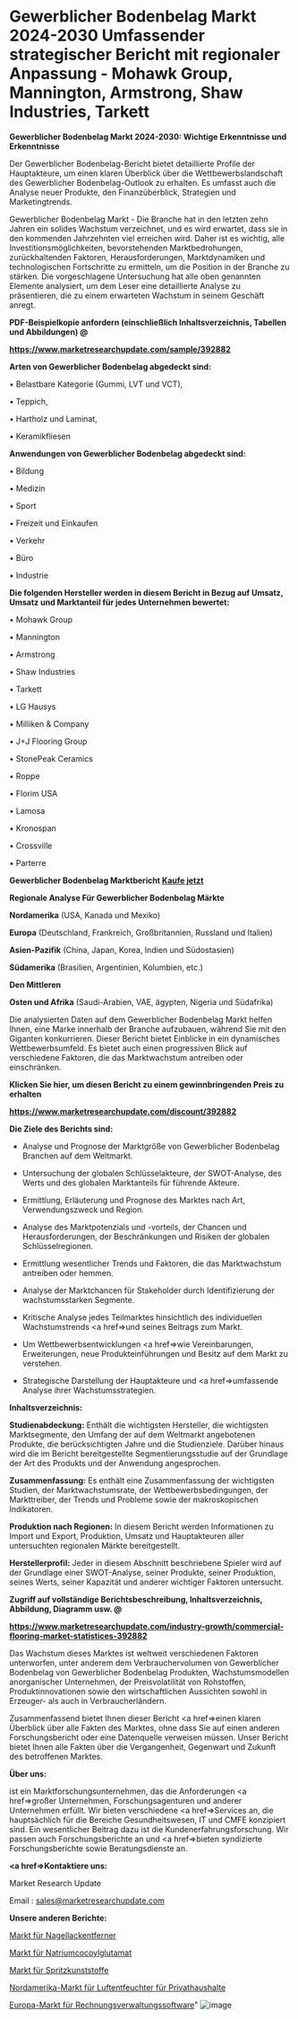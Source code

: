 # Gewerblicher Bodenbelag Markt 2024-2030 Umfassender strategischer Bericht mit regionaler Anpassung - Mohawk Group, Mannington, Armstrong, Shaw Industries, Tarkett

<strong>Gewerblicher Bodenbelag Markt 2024-2030: Wichtige Erkenntnisse und Erkenntnisse</strong>

Der Gewerblicher Bodenbelag-Bericht bietet detaillierte Profile der Hauptakteure, um einen klaren Überblick über die Wettbewerbslandschaft des Gewerblicher Bodenbelag-Outlook zu erhalten. Es umfasst auch die Analyse neuer Produkte, den Finanzüberblick, Strategien und Marketingtrends.

Gewerblicher Bodenbelag Markt - Die Branche hat in den letzten zehn Jahren ein solides Wachstum verzeichnet, und es wird erwartet, dass sie in den kommenden Jahrzehnten viel erreichen wird. Daher ist es wichtig, alle Investitionsmöglichkeiten, bevorstehenden Marktbedrohungen, zurückhaltenden Faktoren, Herausforderungen, Marktdynamiken und technologischen Fortschritte zu ermitteln, um die Position in der Branche zu stärken. Die vorgeschlagene Untersuchung hat alle oben genannten Elemente analysiert, um dem Leser eine detaillierte Analyse zu präsentieren, die zu einem erwarteten Wachstum in seinem Geschäft anregt.



<strong><b>PDF-Beispielkopie anfordern (einschließlich Inhaltsverzeichnis, Tabellen und Abbildungen) @ </b></strong>

<strong><a href=https://www.marketresearchupdate.com/sample/392882>

<strong>https://www.marketresearchupdate.com/sample/392882</u></a></strong></strong>



<strong>Arten von Gewerblicher Bodenbelag abgedeckt sind:</strong>

• Belastbare Kategorie (Gummi, LVT und VCT),

• Teppich,

• Hartholz und Laminat,

• Keramikfliesen



<strong>Anwendungen von Gewerblicher Bodenbelag abgedeckt sind:</strong>

• Bildung

• Medizin

• Sport

• Freizeit und Einkaufen

• Verkehr

• Büro

• Industrie



<strong>Die folgenden Hersteller werden in diesem Bericht in Bezug auf Umsatz, Umsatz und Marktanteil für jedes Unternehmen bewertet:</strong>

• Mohawk Group

• Mannington

• Armstrong

• Shaw Industries

• Tarkett

• LG Hausys

• Milliken & Company

• J+J Flooring Group

• StonePeak Ceramics

• Roppe

• Florim USA

• Lamosa

• Kronospan

• Crossville

• Parterre



<strong>Gewerblicher Bodenbelag Marktbericht <a href=https://www.marketresearchupdate.com/buynow/392882>Kaufe jetzt</a></strong>



<strong>Regionale Analyse Für Gewerblicher Bodenbelag Märkte</strong>



<strong>Nordamerika</strong> (USA, Kanada und Mexiko)



<strong>Europa</strong> (Deutschland, Frankreich, Großbritannien, Russland und Italien)



<strong>Asien-Pazifik</strong> (China, Japan, Korea, Indien und Südostasien)



<strong>Südamerika</strong> (Brasilien, Argentinien, Kolumbien, etc.)



<strong>Den Mittleren</strong> 

<strong>Osten und Afrika</strong> (Saudi-Arabien, VAE, ägypten, Nigeria und Südafrika)

Die analysierten Daten auf dem Gewerblicher Bodenbelag Markt helfen Ihnen, eine Marke innerhalb der Branche aufzubauen, während Sie mit den Giganten konkurrieren. Dieser Bericht bietet Einblicke in ein dynamisches Wettbewerbsumfeld. Es bietet auch einen progressiven Blick auf verschiedene Faktoren, die das Marktwachstum antreiben oder einschränken.



<strong>Klicken Sie hier, um diesen Bericht zu einem gewinnbringenden Preis zu erhalten
</strong>

<strong><a href=https://www.marketresearchupdate.com/discount/392882>https://www.marketresearchupdate.com/discount/392882</b></u></strong></a>



<strong>Die Ziele des Berichts sind:</strong>

- Analyse und Prognose der Marktgröße von Gewerblicher Bodenbelag Branchen auf dem Weltmarkt.

- Untersuchung der globalen Schlüsselakteure, der SWOT-Analyse, des Werts und des globalen Marktanteils für führende Akteure.

- Ermittlung, Erläuterung und Prognose des Marktes nach Art, Verwendungszweck und Region.

- Analyse des Marktpotenzials und -vorteils, der Chancen und Herausforderungen, der Beschränkungen und Risiken der globalen Schlüsselregionen.

- Ermittlung wesentlicher Trends und Faktoren, die das Marktwachstum antreiben oder hemmen.

- Analyse der Marktchancen für Stakeholder durch Identifizierung der wachstumsstarken Segmente.

- Kritische Analyse jedes Teilmarktes hinsichtlich des individuellen Wachstumstrends <a href=>und</a> seines Beitrags zum Markt.

- Um Wettbewerbsentwicklungen <a href=>wie</a> Vereinbarungen, Erweiterungen, neue Produkteinführungen und Besitz auf dem Markt zu verstehen.

- Strategische Darstellung der Hauptakteure und <a href=>umfas</a>sende Analyse ihrer Wachstumsstrategien.



<strong>Inhaltsverzeichnis:</strong>



<strong>Studienabdeckung:</strong> Enthält die wichtigsten Hersteller, die wichtigsten Marktsegmente, den Umfang der auf dem Weltmarkt angebotenen Produkte, die berücksichtigten Jahre und die Studienziele. Darüber hinaus wird die im Bericht bereitgestellte Segmentierungsstudie auf der Grundlage der Art des Produkts und der Anwendung angesprochen.



<strong>Zusammenfassung:</strong> Es enthält eine Zusammenfassung der wichtigsten Studien, der Marktwachstumsrate, der Wettbewerbsbedingungen, der Markttreiber, der Trends und Probleme sowie der makroskopischen Indikatoren.



<strong>Produktion nach Regionen:</strong> In diesem Bericht werden Informationen zu Import und Export, Produktion, Umsatz und Hauptakteuren aller untersuchten regionalen Märkte bereitgestellt.



<strong>Herstellerprofil:</strong> Jeder in diesem Abschnitt beschriebene Spieler wird auf der Grundlage einer SWOT-Analyse, seiner Produkte, seiner Produktion, seines Werts, seiner Kapazität und anderer wichtiger Faktoren untersucht.



<strong><b>Zugriff auf vollständige Berichtsbeschreibung, Inhaltsverzeichnis, Abbildung, Diagramm usw. @ </b></strong>

<strong><a href=https://www.marketresearchupdate.com/industry-growth/commercial-flooring-market-statistices-392882>https://www.marketresearchupdate.com/industry-growth/commercial-flooring-market-statistices-392882</a></strong>

Das Wachstum dieses Marktes ist weltweit verschiedenen Faktoren unterworfen, unter anderem dem Verbrauchervolumen von Gewerblicher Bodenbelag von Gewerblicher Bodenbelag Produkten, Wachstumsmodellen anorganischer Unternehmen, der Preisvolatilität von Rohstoffen, Produktinnovationen sowie den wirtschaftlichen Aussichten sowohl in Erzeuger- als auch in Verbraucherländern.

Zusammenfassend bietet Ihnen dieser Bericht <a href=>einen</a> klaren Überblick über alle Fakten des Marktes, ohne dass Sie auf einen anderen Forschungsbericht oder eine Datenquelle verweisen müssen. Unser Bericht bietet Ihnen alle Fakten über die Vergangenheit, Gegenwart und Zukunft des betroffenen Marktes.



<strong>Über uns:</strong>

 ist ein Marktforschungsunternehmen, das die Anforderungen <a href=>großer</a> Unternehmen, Forschungsagenturen und anderer Unternehmen erfüllt. Wir bieten verschiedene <a href=>Services</a> an, die hauptsächlich für die Bereiche Gesundheitswesen, IT und CMFE konzipiert sind. Ein wesentlicher Beitrag dazu ist die Kundenerfahrungsforschung. Wir passen auch Forschungsberichte an und <a href=>bieten</a> syndizierte Forschungsberichte sowie Beratungsdienste an.



<strong><a href=>Kontaktiere uns:</a></strong>

Market Research Update

Email : sales@marketresearchupdate.com



<strong>Unsere anderen Berichte:</strong>

<a href=https://www.linkedin.com/pulse/nail-polish-remover-market-2023-size-growth>Markt für Nagellackentferner</a>

<a href=https://www.linkedin.com/pulse/sodium-cocoyl-glutamate-market-analysis-segment>Markt für Natriumcocoylglutamat</a>

<a href=https://www.linkedin.com/pulse/injection-plastic-market-outlooks-2023-size>Markt für Spritzkunststoffe</a>

<a href=https://www.linkedin.com/pulse/north-america-home-dehumidifiers-market-2023-current-future>Nordamerika-Markt für Luftentfeuchter für Privathaushalte</a>

<a href=https://www.linkedin.com/pulse/europe-invoice-management-software-market-size-zwbrf/>Europa-Markt für Rechnungsverwaltungssoftware</a>"
![image](https://github.com/Gayatrikarjule/Market-Analysis-360/assets/97346546/64ffa7a8-6a92-440e-9167-5649e3d15f2f)
